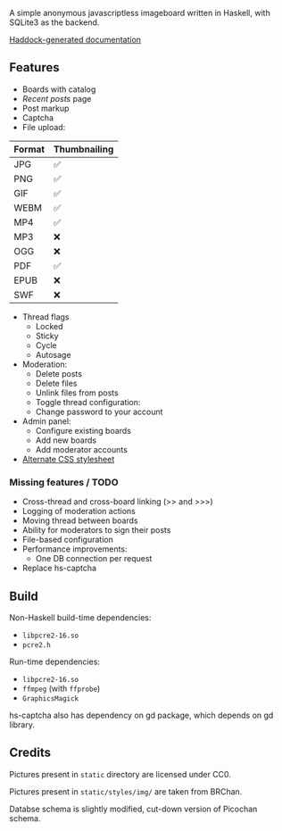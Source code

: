 A simple anonymous javascriptless imageboard written in Haskell, with SQLite3 as the backend.

[Haddock-generated documentation](https://kmltdr.github.io/mageboard/)

## Features
* Boards with catalog
* *Recent posts* page
* Post markup
* Captcha
* File upload: 

| Format | Thumbnailing |
| --- | --- |
| JPG   | ✅ |
| PNG   | ✅ |
| GIF   | ✅ |
| WEBM  | ✅ |
| MP4   | ✅ |
| MP3   | ❌ |
| OGG   | ❌ |
| PDF   | ✅ |
| EPUB  | ❌ |
| SWF   | ❌ |

* Thread flags
  * Locked
  * Sticky
  * Cycle
  * Autosage
* Moderation:
  * Delete posts
  * Delete files
  * Unlink files from posts
  * Toggle thread configuration:
  * Change password to your account
* Admin panel:
  * Configure existing boards 
  * Add new boards
  * Add moderator accounts
* [Alternate CSS stylesheet](https://developer.mozilla.org/en-US/docs/Web/CSS/Alternative_style_sheets)

### Missing features / TODO
* Cross-thread and cross-board linking (>> and >>>)
* Logging of moderation actions
* Moving thread between boards
* Ability for moderators to sign their posts
* File-based configuration
* Performance improvements:
  * One DB connection per request
* Replace hs-captcha

## Build

Non-Haskell build-time dependencies:
* `libpcre2-16.so` 
* `pcre2.h`

Run-time dependencies:
* `libpcre2-16.so` 
* `ffmpeg` (with `ffprobe`)
* `GraphicsMagick`

hs-captcha also has dependency on gd package, which depends on gd library.

## Credits

Pictures present in `static` directory are licensed under CC0.

Pictures present in `static/styles/img/` are taken from BRChan.

Databse schema is slightly modified, cut-down version of Picochan schema.
